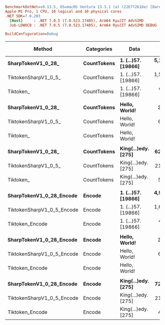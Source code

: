 ``` ini

BenchmarkDotNet=v0.13.5, OS=macOS Ventura 13.3.1 (a) (22E772610a) [Darwin 22.4.0]
Apple M1 Pro, 1 CPU, 10 logical and 10 physical cores
.NET SDK=7.0.203
  [Host]     : .NET 7.0.5 (7.0.523.17405), Arm64 RyuJIT AdvSIMD
  Job-LDWOCB : .NET 7.0.5 (7.0.523.17405), Arm64 RyuJIT AdvSIMD DEBUG

BuildConfiguration=Debug  

```
|                     Method |  Categories |                Data |           Mean | Ratio |     Gen0 |     Gen1 |   Gen2 | Allocated | Alloc Ratio |
|--------------------------- |------------ |-------------------- |---------------:|------:|---------:|---------:|-------:|----------:|------------:|
|         **SharpTokenV1_0_28_** | **CountTokens** | **1. (...)57. [19866]** | **5,197,190.0 ns** |  **1.00** | **601.5625** | **289.0625** |      **-** | **3805771 B** |        **1.00** |
|       TiktokenSharpV1_0_5_ | CountTokens | 1. (...)57. [19866] | 1,519,773.6 ns |  0.29 | 250.0000 | 125.0000 |      - | 1571154 B |        0.41 |
|                  Tiktoken_ | CountTokens | 1. (...)57. [19866] |   409,645.7 ns |  0.08 |  49.3164 |        - |      - |  309449 B |        0.08 |
|                            |             |                     |                |       |          |          |        |           |             |
|         **SharpTokenV1_0_28_** | **CountTokens** |       **Hello, World!** |     **3,219.0 ns** |  **1.00** |   **0.6752** |        **-** |      **-** |    **4240 B** |        **1.00** |
|       TiktokenSharpV1_0_5_ | CountTokens |       Hello, World! |     6,618.4 ns |  2.06 |   2.1820 |   0.0381 |      - |   13728 B |        3.24 |
|                  Tiktoken_ | CountTokens |       Hello, World! |       382.9 ns |  0.12 |   0.0420 |        - |      - |     264 B |        0.06 |
|                            |             |                     |                |       |          |          |        |           |             |
|         **SharpTokenV1_0_28_** | **CountTokens** | **King(...)edy. [275]** |    **62,979.4 ns** |  **1.00** |   **8.5449** |   **0.3662** |      **-** |   **54160 B** |        **1.00** |
|       TiktokenSharpV1_0_5_ | CountTokens | King(...)edy. [275] |    21,826.6 ns |  0.35 |   5.0964 |   0.2136 |      - |   32096 B |        0.59 |
|                  Tiktoken_ | CountTokens | King(...)edy. [275] |     5,224.0 ns |  0.08 |   0.6409 |        - |      - |    4032 B |        0.07 |
|                            |             |                     |                |       |          |          |        |           |             |
|   **SharpTokenV1_0_28_Encode** |      **Encode** | **1. (...)57. [19866]** | **4,933,558.4 ns** |  **1.00** | **601.5625** | **296.8750** |      **-** | **3805769 B** |        **1.00** |
| TiktokenSharpV1_0_5_Encode |      Encode | 1. (...)57. [19866] | 1,631,237.3 ns |  0.33 | 251.9531 | 126.9531 | 1.9531 | 1571156 B |        0.41 |
|            Tiktoken_Encode |      Encode | 1. (...)57. [19866] |   427,569.3 ns |  0.09 |  59.5703 |  29.7852 |      - |  375665 B |        0.10 |
|                            |             |                     |                |       |          |          |        |           |             |
|   **SharpTokenV1_0_28_Encode** |      **Encode** |       **Hello, World!** |     **3,259.6 ns** |  **1.00** |   **0.6752** |   **0.0038** |      **-** |    **4240 B** |        **1.00** |
| TiktokenSharpV1_0_5_Encode |      Encode |       Hello, World! |     6,631.7 ns |  2.03 |   2.1820 |   0.0458 |      - |   13728 B |        3.24 |
|            Tiktoken_Encode |      Encode |       Hello, World! |       438.5 ns |  0.13 |   0.1135 |   0.0005 |      - |     712 B |        0.17 |
|                            |             |                     |                |       |          |          |        |           |             |
|   **SharpTokenV1_0_28_Encode** |      **Encode** | **King(...)edy. [275]** |    **72,625.5 ns** |  **1.00** |   **8.5449** |   **0.4883** |      **-** |   **54160 B** |        **1.00** |
| TiktokenSharpV1_0_5_Encode |      Encode | King(...)edy. [275] |    21,666.4 ns |  0.30 |   5.0964 |   0.3052 |      - |   32096 B |        0.59 |
|            Tiktoken_Encode |      Encode | King(...)edy. [275] |     4,898.7 ns |  0.07 |   0.8011 |   0.0153 |      - |    5056 B |        0.09 |
